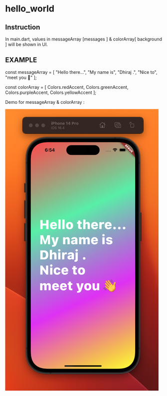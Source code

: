 # hello_world
## Instruction

In main.dart, values in messageArray [messages ] & colorArray[ background ] will be shown in UI.

## EXAMPLE

const messageArray = [
        "Hello there...",
        "My name is",
        "Dhiraj .",
        "Nice to",
        "meet you 👋"
      ];

const colorArray = [
          Colors.redAccent,
          Colors.greenAccent,
          Colors.purpleAccent,
          Colors.yellowAccent
        ];


Demo for messageArray & colorArray : 

![if not seen, checkout demo.png](demo.png)
